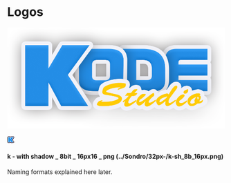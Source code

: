 # Logos
![Kode Studio Logo](/kodestudio.png)

![K](/Sondro/32px-/k-sh_8b_16px.png)

#### k - with shadow _ 8bit _ 16px16 _ png (../Sondro/32px-/k-sh_8b_16px.png)

Naming formats explained here later.
